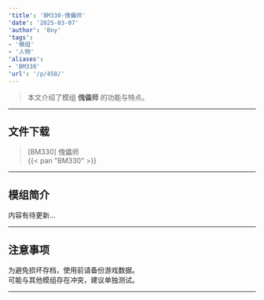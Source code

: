 ```yaml
---
'title': 'BM330-傀儡师'
'date': '2025-03-07'
'author': 'Bny'
'tags':
- '模组'
- '人物'
'aliases':
- 'BM330'
'url': '/p/458/'
---
```


> 本文介绍了模组 **傀儡师** 的功能与特点。

---

## 文件下载

> [BM330] 傀儡师  
{{< pan "BM330" >}}  

---

## 模组简介

>  
内容有待更新...  

---

## 注意事项

>  
为避免损坏存档，使用前请备份游戏数据。  
可能与其他模组存在冲突，建议单独测试。  

---

